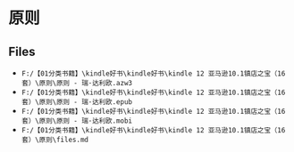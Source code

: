 # 原则

## Files

- `F:/【01分类书籍】\kindle好书\kindle好书\kindle 12 亚马逊10.1镇店之宝（16套）\原则\原则 - 瑞·达利欧.azw3`
- `F:/【01分类书籍】\kindle好书\kindle好书\kindle 12 亚马逊10.1镇店之宝（16套）\原则\原则 - 瑞·达利欧.epub`
- `F:/【01分类书籍】\kindle好书\kindle好书\kindle 12 亚马逊10.1镇店之宝（16套）\原则\原则 - 瑞·达利欧.mobi`
- `F:/【01分类书籍】\kindle好书\kindle好书\kindle 12 亚马逊10.1镇店之宝（16套）\原则\files.md`
